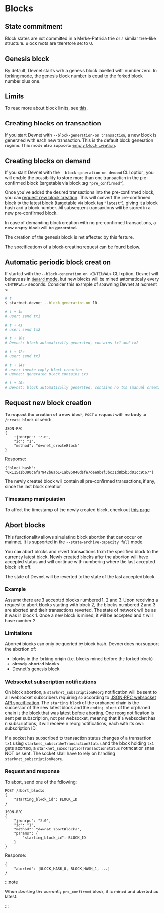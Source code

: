 # Blocks

## State commitment

Block states are not committed in a Merke-Patricia trie or a similar tree-like structure. Block roots are therefore set to 0.

## Genesis block

By default, Devnet starts with a genesis block labelled with number zero. In [forking mode](./forking), the genesis block number is equal to the forked block number plus one.

## Limits

To read more about block limits, see [this](./intro#limits).

## Creating blocks on transaction

If you start Devnet with `--block-generation-on transaction`, a new block is generated with each new transaction. This is the default block generation regime. This mode also supports [empty block creation](#request-new-block-creation).

## Creating blocks on demand

If you start Devnet with the `--block-generation-on demand` CLI option, you will enable the possibility to store more than one transaction in the pre-confirmed block (targetable via block tag `"pre_confirmed"`).

Once you've added the desired transactions into the pre-confirmed block, you can [request new block creation](#request-new-block-creation). This will convert the pre-confirmed block to the latest block (targetable via block tag `"latest"`), giving it a block hash and a block number. All subsequent transactions will be stored in a new pre-confirmed block.

In case of demanding block creation with no pre-confirmed transactions, a new empty block will be generated.

The creation of the genesis block is not affected by this feature.

The specifications of a block-creating request can be found [below](#request-new-block-creation).

## Automatic periodic block creation

If started with the `--block-generation-on <INTERVAL>` CLI option, Devnet will behave as in [`demand` mode](#creating-blocks-on-demand), but new blocks will be mined automatically every `<INTERVAL>` seconds. Consider this example of spawning Devnet at moment `t`:

```bash
# t
$ starknet-devnet --block-generation-on 10

# t + 1s
# user: send tx1

# t + 4s
# user: send tx2

# t + 10s
# Devnet: block automatically generated, contains tx1 and tx2

# t + 12s
# user: send tx3

# t + 14s
# user: invoke empty block creation
# Devnet: generated block contains tx3

# t + 20s
# Devnet: block automatically generated, contains no txs (manual creation did not restart the counter)
```

## Request new block creation

To request the creation of a new block, `POST` a request with no body to `/create_block` or send:

```
JSON-RPC
{
    "jsonrpc": "2.0",
    "id": "1",
    "method": "devnet_createBlock"
}
```

Response:

```
{"block_hash": "0x115e1b390cafa7942b6ab141ab85040defe7dee9bef3bc31d8b5b3d01cc9c67"}
```

The newly created block will contain all pre-confirmed transactions, if any, since the last block creation.

### Timestamp manipulation

To affect the timestamp of the newly created block, check out [this page](./starknet-time#set-time)

## Abort blocks

This functionality allows simulating block abortion that can occur on mainnet. It is supported in the `--state-archive-capacity full` mode.

You can abort blocks and revert transactions from the specified block to the currently latest block. Newly created blocks after the abortion will have accepted status and will continue with numbering where the last accepted block left off.

The state of Devnet will be reverted to the state of the last accepted block.

### Example

Assume there are 3 accepted blocks numbered 1, 2 and 3. Upon receiving a request to abort blocks starting with block 2, the blocks numbered 2 and 3 are aborted and their transactions reverted. The state of network will be as it was in block 1. Once a new block is mined, it will be accepted and it will have number 2.

### Limitations

Aborted blocks can only be queried by block hash. Devnet does not support the abortion of:

- blocks in the forking origin (i.e. blocks mined before the forked block)
- already aborted blocks
- Devnet's genesis block

### Websocket subscription notifications

On block abortion, a `starknet_subscriptionReorg` notification will be sent to all websocket subscribers requiring so according to [JSON-RPC websocket API specification](https://github.com/starkware-libs/starknet-specs/blob/v0.8.0/api/starknet_ws_api.json#L236). The `starting_block` of the orphaned chain is the successor of the new latest block and the `ending_block` of the orphaned chain is the block that was latest before aborting. One reorg notification is sent per subscription, not per websocket, meaning that if a websocket has n subscriptions, it will receive n reorg notifications, each with its own subscription ID.

If a socket has subscribed to transaction status changes of a transaction `tx1` using `starknet_subscribeTransactionStatus` and the block holding `tx1` gets aborted, a `starknet_subscriptionTransactionStatus` notification shall NOT be sent. The socket shall have to rely on handling `starknet_subscriptionReorg`.

### Request and response

To abort, send one of the following:

```
POST /abort_blocks
{
    "starting_block_id": BLOCK_ID
}
```

```
JSON-RPC
{
    "jsonrpc": "2.0",
    "id": "1",
    "method": "devnet_abortBlocks",
    "params": {
        "starting_block_id": BLOCK_ID
    }
}
```

Response:

```
{
    "aborted": [BLOCK_HASH_0, BLOCK_HASH_1, ...]
}
```

:::note

When aborting the currently `pre_confirmed` block, it is mined and aborted as latest.

:::
